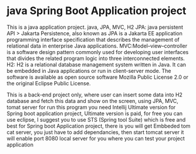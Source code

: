 # java Spring Boot Application project
This is a java application project. java, JPA, MVC, H2 JPA: java persistent API > Jakarta Persistence, also known as JPA is a Jakarta EE application programming interface specification that describes the management of relational data in enterprise Java applications. MVC:Model–view–controller is a software design pattern commonly used for developing user interfaces that divides the related program logic into three interconnected elements. H2: H2 is a relational database management system written in Java. It can be embedded in Java applications or run in client-server mode. The software is available as open source software Mozilla Public License 2.0 or the original Eclipse Public License.

This is a back-end project only, where user can insert some data into H2 database and fetch this data and show on the screen, using JPA, MVC, tomat server 
for run this program you need Intellij Ultimate version for Spring boot application project, Ultimate version is paid, for free you can use eclipse, I suggest you to use STS (Spring tool Suite) which is free and 
best for Spring boot Application project, there is you will get Embbeded tom cat server, you just have to add dependancies, then start tomcat server it will enable port 8080 local server for you where you can test your project application
